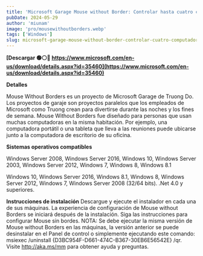 ```yaml
---
title: 'Microsoft Garage Mouse without Border: Controlar hasta cuatro computadoras desde un solo mouse y teclado'
pubDate: 2024-05-29
author: 'miunam'
image: 'pro/mousewithoutborders.webp'
tags: ['Windows']
slug: microsoft-garage-mouse-without-border-controlar-cuatro-computadoras
---
```

**[Descargar 🟢⚪️🔴 https://www.microsoft.com/en-us/download/details.aspx?id=35460](https://www.microsoft.com/en-us/download/details.aspx?id=35460)**

**Detalles**

Mouse Without Borders es un proyecto de Microsoft Garage de Truong Do. Los proyectos de garaje son proyectos paralelos que los empleados de Microsoft como Truong crean para divertirse durante las noches y los fines de semana. Mouse Without Borders fue diseñado para personas que usan muchas computadoras en la misma habitación. Por ejemplo, una computadora portátil o una tableta que lleva a las reuniones puede ubicarse junto a la computadora de escritorio de su oficina.

**Sistemas operativos compatibles**

Windows Server 2008, Windows Server 2016, Windows 10, Windows Server 2003, Windows Server 2012, Windows 7, Windows 8, Windows 8.1

Windows 10, Windows Server 2016, Windows 8.1, Windows 8, Windows Server 2012, Windows 7, Windows Server 2008 (32/64 bits). .Net 4.0 y superiores.

**Instrucciones de instalación**
Descargue y ejecute el instalador en cada una de sus máquinas. La experiencia de configuración de Mouse without Borders se iniciará después de la instalación. Siga las instrucciones para configurar Mouse sin bordes. NOTA: Se debe ejecutar la misma versión de Mouse without Borders en las máquinas, la versión anterior se puede desinstalar en el Panel de control o simplemente ejecutando este comando: msiexec /uninstall {D3BC954F-D661-474C-B367-30EB6E56542E} /qr. Visite http://aka.ms/mm para obtener ayuda y preguntas.